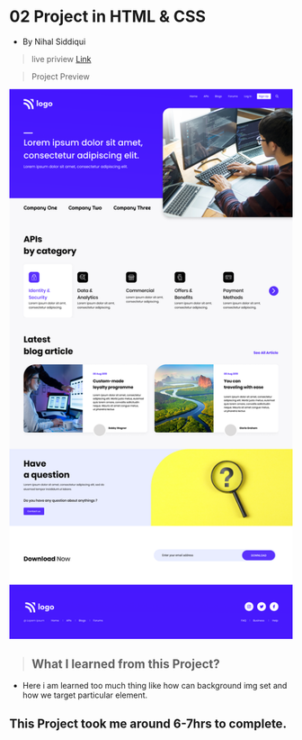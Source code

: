 #  02 Project  in HTML & CSS


- By Nihal Siddiqui

> live priview [Link]()

> Project Preview

![](./images/09Project.png)


> ## What l learned from this Project?

-  Here i am learned too much thing like how can background img set and how we target particular element.

## This Project took me around 6-7hrs to complete.